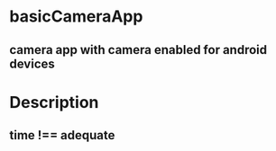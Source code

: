 # basicCameraApp

## camera app with camera enabled for android devices

# Description

## time !== adequate

